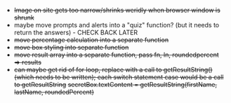 - ~~Image on site gets too narrow/shrinks weridly when browser window is shrunk~~
- maybe move prompts and alerts into a "quiz" function? (but it needs to return the answers) - CHECK BACK LATER
- ~~move percentage calculation into a separate function~~
- ~~move box styling into separate function~~
- ~~move result array into a separate function, pass fn, ln, roundedpercent => results~~
- ~~can maybe get rid of for loop, replace with a call to getResultString() (which needs to be written); each switch statement case would be a call to getResultString~~
~~secretBox.textContent = getResultString(firstName, lastName, roundedPercent)~~

